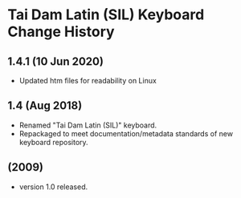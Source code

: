 Tai Dam Latin (SIL) Keyboard Change History
=======================

1.4.1 (10 Jun 2020)
-------------------
* Updated htm files for readability on Linux

1.4 (Aug 2018)
-------------------
* Renamed "Tai Dam Latin (SIL)" keyboard.
* Repackaged to meet documentation/metadata standards of new keyboard repository.

(2009)
-------------------
* version 1.0 released.
